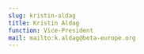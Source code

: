 ```yaml
---
slug: kristin-aldag
title: Kristin Aldag
function: Vice-President
mail: mailto:k.aldag@beta-europe.org
---
```

